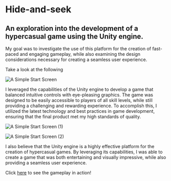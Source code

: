 # Hide-and-seek
## An exploration into the development of a hypercasual game using the Unity engine. 

My goal was to investigate the use of this platform for the creation of fast-paced and engaging gameplay, while also examining the design considerations necessary for creating a seamless user experience.

Take a look at the following

![A Simple Start Screen](https://user-images.githubusercontent.com/69084203/226140021-7972e11b-1d89-45f6-92ab-39aa389c83d5.png)

I leveraged the capabilities of the Unity engine to develop a game that balanced intuitive controls with eye-pleasing graphics. The game was designed to be easily accessible to players of all skill levels, while still providing a challenging and rewarding experience. To accomplish this, I utilized the latest technology and best practices in game development, ensuring that the final product met my high standards of quality.

![A Simple Start Screen (1)](https://user-images.githubusercontent.com/69084203/226140025-004f11c2-f18d-4c7f-bb06-18b038cb7b07.png)

![A Simple Start Screen (2)](https://user-images.githubusercontent.com/69084203/226140027-fbf162d6-6ada-49e8-87fe-8461a5db27d5.png)

I also believe that the Unity engine is a highly effective platform for the creation of hypercasual games. By leveraging its capabilities, I was able to create a game that was both entertaining and visually impressive, while also providing a seamless user experience.

Click [here](https://youtu.be/sIBMZLn3y9c) to see the gameplay in action!
